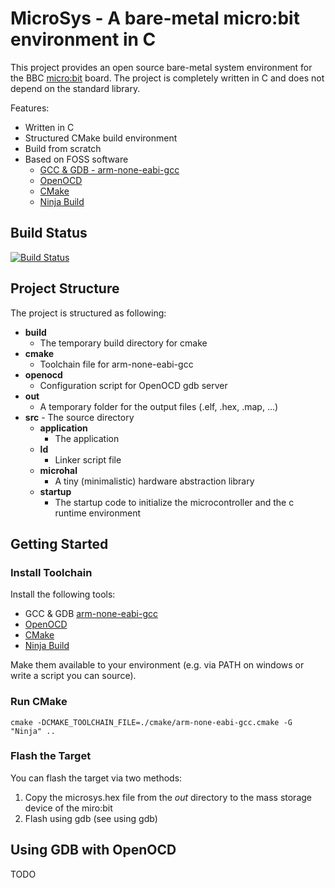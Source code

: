 # MicroSys - A bare-metal micro:bit environment in C

This project provides an open source bare-metal system environment for the BBC [micro:bit](https://microbit.org/) board. The project is completely written in C and does not depend on the standard library.

Features:
- Written in C
- Structured CMake build environment
- Build from scratch
- Based on FOSS software
  + [GCC & GDB - arm-none-eabi-gcc](https://developer.arm.com/open-source/gnu-toolchain/gnu-rm/downloads)
  + [OpenOCD](http://openocd.org/)
  + [CMake](https://cmake.org/)
  + [Ninja Build](https://ninja-build.org/)

## Build Status
[![Build Status](https://travis-ci.org/farrrb/microsys.svg?branch=master)](https://travis-ci.org/farrrb/microsys)

## Project Structure
The project is structured as following:
- **build**
  + The temporary build directory for cmake
- **cmake**
  + Toolchain file for arm-none-eabi-gcc
- **openocd**
  + Configuration script for OpenOCD gdb server
- **out**
  + A temporary folder for the output files (.elf, .hex, .map, ...)
- **src**     - The source directory
  + **application**
    * The application
  + **ld**
    * Linker script file
  + **microhal**
    * A tiny (minimalistic) hardware abstraction library
  + **startup**
    * The startup code to initialize the microcontroller and the c runtime environment

## Getting Started
### Install Toolchain
Install the following tools:

- GCC & GDB [arm-none-eabi-gcc](https://developer.arm.com/open-source/gnu-toolchain/gnu-rm/downloads)
- [OpenOCD](http://openocd.org/)
- [CMake](https://cmake.org/)
- [Ninja Build](https://ninja-build.org/)

Make them available to your environment (e.g. via PATH on windows or write a script you can source).

### Run CMake
```
cmake -DCMAKE_TOOLCHAIN_FILE=./cmake/arm-none-eabi-gcc.cmake -G "Ninja" ..
```

### Flash the Target
You can flash the target via two methods:
1. Copy the microsys.hex file from the *out* directory to the mass storage device of the miro:bit
2. Flash using gdb (see using gdb)


## Using GDB with OpenOCD
TODO
